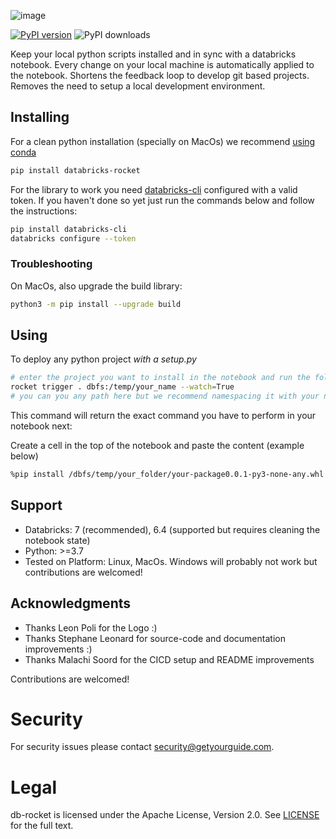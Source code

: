 ![image](https://user-images.githubusercontent.com/2252355/118677158-5293ed80-b7fc-11eb-9619-e98829bbc9ce.png)

[![PyPI version](https://badge.fury.io/py/databricks-rocket.svg)](https://badge.fury.io/py/databricks-rocket)
![PyPI downloads](https://img.shields.io/pypi/dm/databricks-rocket)

Keep your local python scripts installed and in sync with a databricks notebook.
Every change on your local machine is automatically applied to the notebook.
Shortens the feedback loop to develop git based projects.
Removes the need to setup a local development environment.


## Installing

For a clean python installation (specially on MacOs) we recommend [using conda](docs/conda.md)

```sh
pip install databricks-rocket
```

For the library to work you need [databricks-cli](https://pypi.org/project/databricks-cli) configured with a valid token.
If you haven't done so yet just run the commands below and follow the instructions:

```sh
pip install databricks-cli
databricks configure --token
```

### Troubleshooting

On MacOs, also upgrade the build library:

```sh
python3 -m pip install --upgrade build 
```

## Using


To deploy any python project *with a setup.py*

```sh
# enter the project you want to install in the notebook and run the following command
rocket trigger . dbfs:/temp/your_name --watch=True
# you can you any path here but we recommend namespacing it with your name
```

This command will return the exact command you have to perform in your notebook next:

Create a cell in the top of the notebook and paste the content (example below)

```sh
%pip install /dbfs/temp/your_folder/your-package0.0.1-py3-none-any.whl  --force-reinstall --no-deps 
```

## Support

- Databricks: 7 (recommended), 6.4 (supported but requires cleaning the notebook state)  
- Python: >=3.7
- Tested on Platform: Linux, MacOs. Windows will probably not work but contributions are welcomed!


## Acknowledgments

- Thanks Leon Poli for the Logo :)
- Thanks Stephane Leonard for source-code and documentation improvements :)
- Thanks Malachi Soord for the CICD setup and README improvements

Contributions are welcomed!

# Security

For security issues please contact [security@getyourguide.com](mailto:security@getyourguide.com).

# Legal

db-rocket is licensed under the Apache License, Version 2.0. See [LICENSE](LICENSE.txt) for the full text.
